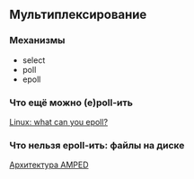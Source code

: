 ## Мультиплексирование

### Механизмы
* select
* poll
* epoll

### Что ещё можно (e)poll-ить

[Linux: what can you epoll?](https://darkcoding.net/software/linux-what-can-you-epoll/)

### Что нельзя epoll-ить: файлы на диске

[Архитектура AMPED](https://www.usenix.org/legacy/publications/library/proceedings/usenix99/full_papers/pai/pai_html/node8.html)
